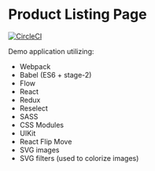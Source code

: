 # Product Listing Page

[![CircleCI](https://img.shields.io/circleci/project/github/smokku/plp-demo/master.svg)](https://circleci.com/gh/smokku/plp-demo)

Demo application utilizing:

- Webpack
- Babel (ES6 + stage-2)
- Flow
- React
- Redux
- Reselect
- SASS
- CSS Modules
- UIKit
- React Flip Move
- SVG images
- SVG filters (used to colorize images)
